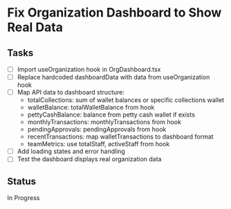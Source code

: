 # Fix Organization Dashboard to Show Real Data

## Tasks
- [ ] Import useOrganization hook in OrgDashboard.tsx
- [ ] Replace hardcoded dashboardData with data from useOrganization hook
- [ ] Map API data to dashboard structure:
  - totalCollections: sum of wallet balances or specific collections wallet
  - walletBalance: totalWalletBalance from hook
  - pettyCashBalance: balance from petty cash wallet if exists
  - monthlyTransactions: monthlyTransactions from hook
  - pendingApprovals: pendingApprovals from hook
  - recentTransactions: map walletTransactions to dashboard format
  - teamMetrics: use totalStaff, activeStaff from hook
- [ ] Add loading states and error handling
- [ ] Test the dashboard displays real organization data

## Status
In Progress
